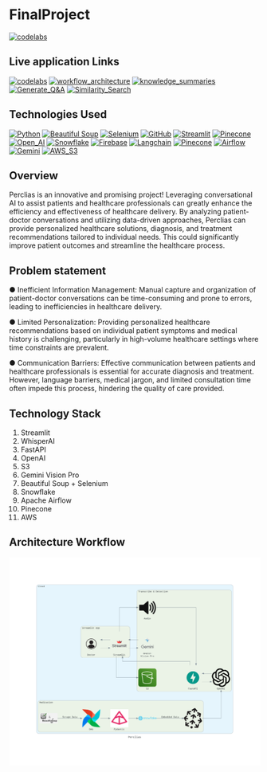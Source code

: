 # FinalProject

[![codelabs](https://img.shields.io/badge/codelabs-4285F4?style=for-the-badge&logo=codelabs&logoColor=white)]( https://codelabs-preview.appspot.com/?file_id=1pi7QseL9IrVMDiInLdGWVaC9McmrILCVLP_ml_icGlI#0)

## Live application Links
[![codelabs](https://img.shields.io/badge/codelabs-4285F4?style=for-the-badge&logo=codelabs&logoColor=white)]( https://codelabs-preview.appspot.com/?file_id=11RAbeC36bhyxd02Jn-SgXHzEH83_TUOGNOXyD155i3I#0)
[![workflow_architecture](https://img.shields.io/badge/workflow_architecture-FC6600?style=for-the-badge&logo=jupyter&logoColor=white)](https://colab.research.google.com/drive/15hzHqTEWEA3mODdOzBBs7hKNeoz7Bj7d#scrollTo=yO3GCFVqjeoF)
[![knowledge_summaries](https://img.shields.io/badge/knowledge_summaries-FC6600?style=for-the-badge&logo=jupyter&logoColor=white)](https://colab.research.google.com/drive/1z_bdJxOZ216nw997gTckQT6ZLWcJr4jP?usp=sharing)
[![Generate_Q&A](https://img.shields.io/badge/Generate_Q&A-FC6600?style=for-the-badge&logo=jupyter&logoColor=white)](https://colab.research.google.com/drive/1fSoI3f0jRflBNtc3EdGbU76-oyPbj3-A?usp=sharing)
[![Similarity_Search](https://img.shields.io/badge/Similarity_Search-FC6600?style=for-the-badge&logo=jupyter&logoColor=white)](https://colab.research.google.com/drive/1fSoI3f0jRflBNtc3EdGbU76-oyPbj3-A?usp=sharing)

## Technologies Used
[![Python](https://img.shields.io/badge/Python-FFD43B?style=for-the-badge&logo=python&logoColor=blue)](https://www.python.org/)
[![Beautiful Soup](https://img.shields.io/badge/beautiful_soup-109989?style=for-the-badge&logo=beautiful_soup&logoColor=white)](https://pypi.org/project/beautifulsoup4/)
[![Selenium](https://img.shields.io/badge/Selenium-39e75f?style=for-the-badge&logo=selenium&logoColor=blue)](https://www.selenium.dev/)
[![GitHub](https://img.shields.io/badge/GitHub-100000?style=for-the-badge&logo=github&logoColor=white)](https://github.com/)
[![Streamlit](https://img.shields.io/badge/Streamlit-fa722a?style=for-the-badge&logo=python&logoColor=white)](https://docs.streamlit.io/)
[![Pinecone](https://img.shields.io/badge/Pinecone-1c1c1c?style=for-the-badge&logo=pine&logoColor=black)](https://www.pinecone.io/?utm_term=pinecone%20database&utm_campaign=Brand+-+US/Canada&utm_source=adwords&utm_medium=ppc&hsa_acc=3111363649&hsa_cam=21023369441&hsa_grp=167470667468&hsa_ad=690982708943&hsa_src=g&hsa_tgt=kwd-1627713670725&hsa_kw=pinecone%20database&hsa_mt=e&hsa_net=adwords&hsa_ver=3&gad_source=1&gclid=CjwKCAjwt-OwBhBnEiwAgwzrUqWwAX2KRT_VT2YCfNeJGp1uNdvpuljxFcbGdjYs1NQJbTj5vkk1OhoCTw8QAvD_BwE)
[![Open_AI](https://img.shields.io/badge/OpenAI-1c1c1c?style=for-the-badge&logo=openai&logoColor=green)](https://openai.com/)
[![Snowflake](https://img.shields.io/badge/Snowflake-1c1c1c?style=for-the-badge&logo=openai&logoColor=green)](https://snowflake.com/)
[![Firebase](https://img.shields.io/badge/Firebase-1c1c1c?style=for-the-badge&logo=openai&logoColor=green)](https://firebase.com/)
[![Langchain](https://img.shields.io/badge/Langchain-1c1c1c?style=for-the-badge&logo=openai&logoColor=green)](https://langchain.com/)
[![Pinecone](https://img.shields.io/badge/Pinecone-1c1c1c?style=for-the-badge&logo=openai&logoColor=green)](https://pinecone.com/)
[![Airflow](https://img.shields.io/badge/Airflow-1c1c1c?style=for-the-badge&logo=openai&logoColor=green)](https://airflow.com/)
[![Gemini](https://img.shields.io/badge/Gemini-1c1c1c?style=for-the-badge&logo=openai&logoColor=green)](https://gemini.com/)
[![AWS_S3](https://img.shields.io/badge/AWSS3-1c1c1c?style=for-the-badge&logo=openai&logoColor=green)](https://aws.amazon.com/s3/)





## Overview

Perclias is an innovative and promising project! Leveraging conversational AI to assist patients and healthcare professionals can greatly enhance the efficiency and effectiveness of healthcare delivery. By analyzing patient-doctor conversations and utilizing data-driven approaches, Perclias can provide personalized healthcare solutions, diagnosis, and treatment recommendations tailored to individual needs. This could significantly improve patient outcomes and streamline the healthcare process.

## Problem statement
● Inefficient Information Management: Manual capture and organization of patient-doctor conversations can be time-consuming and prone to errors, leading to inefficiencies in healthcare delivery.

● Limited Personalization: Providing personalized healthcare recommendations based on individual patient symptoms and medical history is challenging, particularly in high-volume healthcare settings where time constraints are prevalent.

● Communication Barriers: Effective communication between patients and healthcare professionals is essential for accurate diagnosis and treatment. However, language barriers, medical jargon, and limited consultation time often impede this process, hindering the quality of care provided.

## Technology Stack

1. Streamlit
2. WhisperAI
3. FastAPI
4. OpenAI
5. S3
6. Gemini Vision Pro
7. Beautiful Soup + Selenium 
8. Snowflake
9. Apache Airflow
10. Pinecone
11. AWS
    
## Architecture Workflow
![Workflow](https://github.com/BigDataIA-Spring2024-Sec1-Team5/FinalProject/blob/main/Images/Final_Architecture.png)

